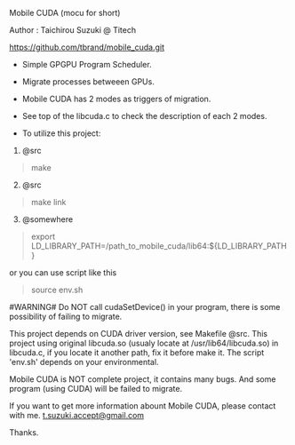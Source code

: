 Mobile CUDA (mocu for short)

Author : Taichirou Suzuki @ Titech

https://github.com/tbrand/mobile_cuda.git

* Simple GPGPU Program Scheduler.
* Migrate processes betweeen GPUs.
* Mobile CUDA has 2 modes as triggers of migration.
* See top of the libcuda.c to check the description of each 2 modes.

* To utilize this project:

1. @src
>make

2. @src
>make link

3. @somewhere
>export LD_LIBRARY_PATH=/path_to_mobile_cuda/lib64:${LD_LIBRARY_PATH}

or you can use script like this

>source env.sh

#WARNING#
Do NOT call cudaSetDevice() in your program, there is some possibility of failing to migrate.	

This project depends on CUDA driver version, see Makefile @src.
This project using original libcuda.so (usualy locate at /usr/lib64/libcuda.so) in libcuda.c, if you locate it another path, fix it before make it.
The script 'env.sh' depends on your environmental.

Mobile CUDA is NOT complete project, it contains many bugs.
And some program (using CUDA) will be failed to migrate.

If you want to get more information abount Mobile CUDA, please contact with me. t.suzuki.accept@gmail.com

Thanks.
